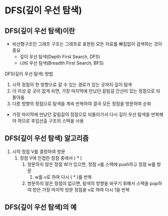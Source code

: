 
# DFS(깊이 우선 탐색)

## DFS(깊이 우선 탐색)이란

- 비선형구조인 그래프 구조는 그래프로 표현된 모든 자료를 빠짐없이 검색하는 것이 중요
  - 깊이 우선 탐색(Depth First Search, DFS)
  - 너비 우선 탐색(Breadth First Search, BFS)

DFS(깊이 우선 탐색) 방법

1. 시작 정점의 한 방향으로 갈 수 있는 경로가 있는 곳까지 깊이 탐색
2. 더 이상 갈 곳이 없게 되면, 가장 마지막에 만났던 갈림길 간선이 있는 정점으로 되돌아옴
3. 다른 방향의 정점으로 탐색을 계속 반복하여 결국 모든 정점을 방문하여 순회

- 가장 마지막에 만났던 갈림길의 정점으로 되돌아가서 다시 깊이 우선 탐색을 반복해야 하므로 후입선출 구조의 스택을 사용

## DFS(깊이 우선 탐색) 알고리즘

1. 시작 정점 V를 결정하여 방문
   1. 정점 V에 인접한 정점 중에서 ( * )
      1. 방문하지 않은 정점 W가 있으면, 정점 v를 스택에 push하고 정점 w를 방문
         1. w를 v로 하여 다시 ( * )를 반복
      2. 방문하지 않은 정점이 없으면, 탐색의 방향을 바꾸기 휘해서 스택을 pop하여 받은 가장 마지막 방문 정점을 v로 하여 다시 1을 반복

## DFS(깊이 우선 탐색)의 예

